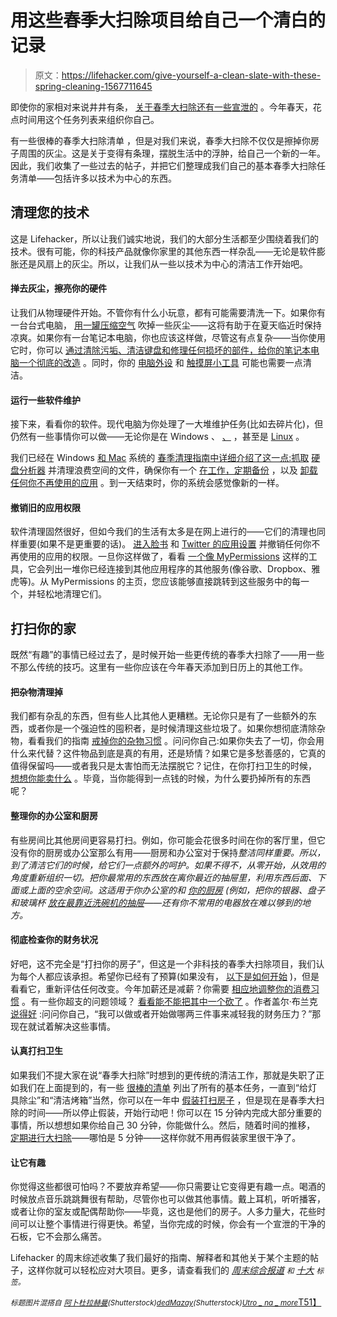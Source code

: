 # 用这些春季大扫除项目给自己一个清白的记录

> 原文：<https://lifehacker.com/give-yourself-a-clean-slate-with-these-spring-cleaning-1567711645>

即使你的家相对来说井井有条， [关于春季大扫除还有一些宣泄的](http://lifehacker.com/do-you-spring-clean-1566074950) 。今年春天，花点时间用这个任务列表来组织你自己。



有一些很棒的春季大扫除清单 ，但是对我们来说，春季大扫除不仅仅是擦掉你房子周围的灰尘。这是关于变得有条理，摆脱生活中的浮肿，给自己一个新的一年。因此，我们收集了一些过去的帖子，并把它们整理成我们自己的基本春季大扫除任务清单——包括许多以技术为中心的东西。

## 清理您的技术

这是 Lifehacker，所以让我们诚实地说，我们的大部分生活都至少围绕着我们的技术。很有可能，你的科技产品就像你家里的其他东西一样杂乱——无论是软件膨胀还是风扇上的灰尘。所以，让我们从一些以技术为中心的清洁工作开始吧。

#### 掸去灰尘，擦亮你的硬件

让我们从物理硬件开始。不管你有什么小玩意，都有可能需要清洗一下。如果你有一台台式电脑， [用一罐压缩空气](http://lifehacker.com/this-is-lifehackers-summer-series-keep-your-pc-running-5816630) 吹掉一些灰尘——这将有助于在夏天临近时保持凉爽。如果你有一台笔记本电脑，你也应该这样做，尽管这有点复杂——当你使用它时，你可以 [通过清除污垢、清洁键盘和修理任何损坏的部件，给你的笔记本电脑一个彻底的改造](http://lifehacker.com/give-your-old-slow-overheating-laptop-new-life-and-an-5934602) 。同时，你的 [电脑外设](http://lifehacker.com/give-your-computer-and-peripherals-a-spring-cleaning-5513559) 和 [触摸屏小工具](http://lifehacker.com/how-to-properly-clean-all-your-gadgets-without-ruining-5875667) 可能也需要一点清洁。

#### 运行一些软件维护

接下来，看看你的软件。现代电脑为你处理了一大堆维护任务(比如去碎片化)，但仍然有一些事情你可以做——无论你是在 Windows 、 [、](http://lifehacker.com/what-kind-of-maintenance-do-i-need-to-do-on-my-mac-5814440) ，甚至是 [Linux](http://lifehacker.com/what-kind-of-maintenance-do-i-need-to-do-on-my-linux-pc-5817282) 。

我们已经在 Windows [和 Mac](http://lifehacker.com/how-to-speed-up-clean-up-and-revive-your-mac-5896699) 系统的 [春季清理指南中详细介绍了这一点:抓取](http://lifehacker.com/how-to-speed-up-clean-up-and-revive-your-windows-pc-5897138) [硬盘分析器](http://lifehacker.com/five-best-hard-drive-space-analyzers-5835082) 并清理浪费空间的文件，确保你有一个 [在工作，定期备份](http://lifehacker.com/set-up-an-automated-bulletproof-file-back-up-solution-5787572) ，以及 [卸载任何你不再使用的应用](http://lifehacker.com/the-best-app-uninstaller-for-windows-5829096) 。到一天结束时，你的系统会感觉像新的一样。

#### 撤销旧的应用权限

软件清理固然很好，但如今我们的生活有太多是在网上进行的——它们的清理也同样重要(如果不是更重要的话)。 [进入脸书](http://lifehacker.com/clean-out-your-facebook-app-permissions-as-part-of-your-5904590) 和 [Twitter 的应用设置](http://lifehacker.com/clean-out-your-twitter-app-permissions-as-part-of-your-5905299) 并撤销任何你不再使用的应用的权限。一旦你这样做了，看看 [一个像 MyPermissions](http://lifehacker.com/mypermissions-is-one-convenient-place-to-start-cleaning-5872639) 这样的工具，它会列出一堆你已经连接到其他应用程序的其他服务(像谷歌、Dropbox、雅虎等)。从 MyPermissions 的主页，您应该能够直接跳转到这些服务中的每一个，并轻松地清理它们。

## 打扫你的家

既然“有趣”的事情已经过去了，是时候开始一些更传统的春季大扫除了——用一些不那么传统的技巧。这里有一些你应该在今年春天添加到日历上的其他工作。

#### 把杂物清理掉

我们都有杂乱的东西，但有些人比其他人更糟糕。无论你只是有了一些额外的东西，或者你是一个强迫性的囤积者，是时候清理这些垃圾了。如果你想彻底清除杂物，看看我们的指南 [戒掉你的杂物习惯](http://lifehacker.com/how-to-kick-your-clutter-habit-and-live-in-a-clean-hous-5957609) 。问问你自己:如果你失去了一切，你会用什么来代替？这件物品到底是真的有用，还是矫情？如果它是多愁善感的，它真的值得保留吗——或者我只是太害怕而无法摆脱它？记住，在你打扫卫生的时候， [想想你能卖什么](http://lifehacker.com/the-complete-guide-to-selling-your-unwanted-crap-for-mo-5981335) 。毕竟，当你能得到一点钱的时候，为什么要扔掉所有的东西呢？

#### 整理你的办公室和厨房

有些房间比其他房间更容易打扫。例如，你可能会花很多时间在你的客厅里，但它没有你的厨房或办公室那么有用——厨房和办公室对于保持*整洁同样重要。所以，到了清洁它们的时候，给它们一点额外的呵护。如果不得不，从零开始，从效用的角度重新组织一切。把你最常用的东西放在离你最近的抽屉里，利用东西后面、下面或上面的空余空间。这适用于你办公室的和 [你的厨房](http://lifehacker.com/the-geeks-guide-to-rebooting-your-kitchen-5748309) (例如，把你的银器、盘子和玻璃杯 [放在最靠近洗碗机的抽屉](http://lifehacker.com/fit-your-storage-cabinet-next-to-dishwasher-for-easy-un-1558981066)——还有你不常用的电器放在难以够到的地方。*

#### 彻底检查你的财务状况

好吧，这不完全是“打扫你的房子”，但这是一个非科技的春季大扫除项目，我们认为每个人都应该承担。希望你已经有了预算(如果没有， [以下是如何开始](http://lifehacker.com/top-10-tricks-for-building-the-perfect-budget-1485998627) )，但是看看它，重新评估任何改变。今年加薪还是减薪？你需要 [相应地调整你的消费习惯](http://lifehacker.com/how-to-change-your-spending-habits-when-your-salary-goe-5954824) 。有一些你超支的问题领域？ [看看能不能把其中一个砍了](http://lifehacker.com/reform-your-budget-by-focusing-on-these-four-areas-1486370670) 。作者盖尔·布兰克 [说得好](http://lifehacker.com/work-a-financial-overhaul-into-your-spring-cleaning-5896370) :问问你自己，“我可以做或者开始做哪两三件事来减轻我的财务压力？”那现在就试着解决这些事情。

#### 认真打扫卫生

如果我们不提大家在说“春季大扫除”时想到的更传统的清洁工作，那就是失职了正如我们在上面提到的，有一些 [很棒的清单](http://www.imperfecthomemaking.com/p/thorough-spring-cleaning-checklist.html) 列出了所有的基本任务，一直到“给灯具除尘”和“清洁烤箱”当然，你可以在一年中 [假装打扫房子](http://lifehacker.com/fake-a-clean-house-by-cleverly-hiding-clutter-and-dirt-5907670) ，但是现在是春季大扫除的时间——所以停止假装，开始行动吧！你可以在 15 分钟内完成大部分重要的事情，所以想想如果你给自己 30 分钟，你能做什么。然后，随着时间的推移， [定期进行大扫除](http://lifehacker.com/make-regular-cleaning-dashes-for-a-cleaner-more-organi-5839936)——哪怕是 5 分钟——这样你就不用再假装家里很干净了。

#### 让它有趣

你觉得这些都很可怕吗？不要放弃希望——你只需要让它变得更有趣一点。喝酒的时候放点音乐跳跳舞很有帮助，尽管你也可以做其他事情。戴上耳机，听听播客，或者让你的室友或配偶帮助你——毕竟，这也是他们的房子。人多力量大，花些时间可以让整个事情进行得更快。希望，当你完成的时候，你会有一个宣泄的干净的石板，它不会那么痛苦。

Lifehacker 的周末综述收集了我们最好的指南、解释者和其他关于某个主题的帖子，这样你就可以轻松应对大项目。更多，请查看我们的 [*周末综合报道*](http://lifehacker.com/tag/weekend-roundup) <small>*和*</small> [*十大*](http://lifehacker.com/tag/lifehacker-top-10) <small>*标签。*</small>

<small>*标题图片混搭自*</small> [<small>*阿卜杜拉赫曼*</small>](http://www.shutterstock.com/pic.mhtml?id=119427337&src=id)<small>*(Shutterstock)*</small>[<small>*dedMazay*</small>](http://www.shutterstock.com/pic.mhtml?id=133645361&src=id)<small>*(Shutterstock)*</small>[<small>*Utro _ na _ more*</small>T51】](http://www.shutterstock.com/pic.mhtml?id=143663026&src=id)
